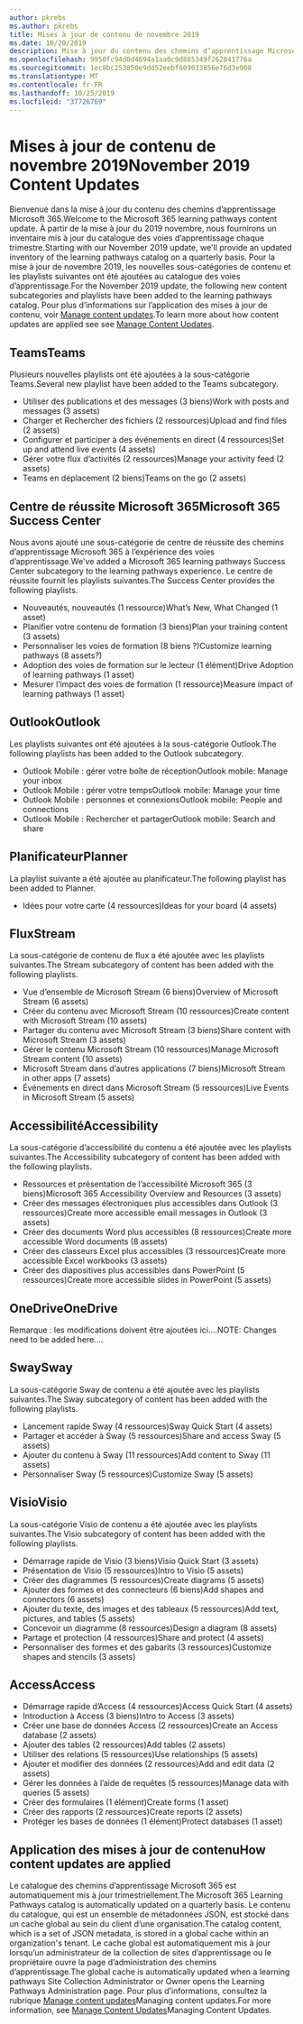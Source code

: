```yaml
---
author: pkrebs
ms.author: pkrebs
title: Mises à jour de contenu de novembre 2019
ms.date: 10/20/2019
description: Mise à jour du contenu des chemins d’apprentissage Microsoft 365
ms.openlocfilehash: 9950fc94d0d4694a1aa0c9d885349f262841776a
ms.sourcegitcommit: 1ec8bc253850e9dd52eebf609033856e76d3e908
ms.translationtype: MT
ms.contentlocale: fr-FR
ms.lasthandoff: 10/25/2019
ms.locfileid: "37726769"
---
```

# <a name="november-2019-content-updates"></a><span data-ttu-id="57886-103">Mises à jour de contenu de novembre 2019</span><span class="sxs-lookup"><span data-stu-id="57886-103">November 2019 Content Updates</span></span>
<span data-ttu-id="57886-104">Bienvenue dans la mise à jour du contenu des chemins d’apprentissage Microsoft 365.</span><span class="sxs-lookup"><span data-stu-id="57886-104">Welcome to the Microsoft 365 learning pathways content update.</span></span> <span data-ttu-id="57886-105">À partir de la mise à jour du 2019 novembre, nous fournirons un inventaire mis à jour du catalogue des voies d’apprentissage chaque trimestre.</span><span class="sxs-lookup"><span data-stu-id="57886-105">Starting with our November 2019 update, we'll provide an updated inventory of the learning pathways catalog on a quarterly basis.</span></span> <span data-ttu-id="57886-106">Pour la mise à jour de novembre 2019, les nouvelles sous-catégories de contenu et les playlists suivantes ont été ajoutées au catalogue des voies d’apprentissage.</span><span class="sxs-lookup"><span data-stu-id="57886-106">For the November 2019 update, the following new content subcategories and playlists have been added to the learning pathways catalog.</span></span> <span data-ttu-id="57886-107">Pour plus d’informations sur l’application des mises à jour de contenu, voir [Manage content updates](custom_contentupdatesmanage.md).</span><span class="sxs-lookup"><span data-stu-id="57886-107">To learn more about how content updates are applied see see [Manage Content Updates](custom_contentupdatesmanage.md).</span></span>  

## <a name="teams"></a><span data-ttu-id="57886-108">Teams</span><span class="sxs-lookup"><span data-stu-id="57886-108">Teams</span></span>
<span data-ttu-id="57886-109">Plusieurs nouvelles playlists ont été ajoutées à la sous-catégorie Teams.</span><span class="sxs-lookup"><span data-stu-id="57886-109">Several new playlist have been added to the Teams subcategory.</span></span>
- <span data-ttu-id="57886-110">Utiliser des publications et des messages (3 biens)</span><span class="sxs-lookup"><span data-stu-id="57886-110">Work with posts and messages (3 assets)</span></span>
- <span data-ttu-id="57886-111">Charger et Rechercher des fichiers (2 ressources)</span><span class="sxs-lookup"><span data-stu-id="57886-111">Upload and find files (2 assets)</span></span>
- <span data-ttu-id="57886-112">Configurer et participer à des événements en direct (4 ressources)</span><span class="sxs-lookup"><span data-stu-id="57886-112">Set up and attend live events (4 assets)</span></span>
- <span data-ttu-id="57886-113">Gérer votre flux d’activités (2 ressources)</span><span class="sxs-lookup"><span data-stu-id="57886-113">Manage your activity feed (2 assets)</span></span>
- <span data-ttu-id="57886-114">Teams en déplacement (2 biens)</span><span class="sxs-lookup"><span data-stu-id="57886-114">Teams on the go (2 assets)</span></span>

## <a name="microsoft-365-success-center"></a><span data-ttu-id="57886-115">Centre de réussite Microsoft 365</span><span class="sxs-lookup"><span data-stu-id="57886-115">Microsoft 365 Success Center</span></span>
<span data-ttu-id="57886-116">Nous avons ajouté une sous-catégorie de centre de réussite des chemins d’apprentissage Microsoft 365 à l’expérience des voies d’apprentissage.</span><span class="sxs-lookup"><span data-stu-id="57886-116">We've added a Microsoft 365 learning pathways Success Center subcategory to the learning pathways experience.</span></span> <span data-ttu-id="57886-117">Le centre de réussite fournit les playlists suivantes.</span><span class="sxs-lookup"><span data-stu-id="57886-117">The Success Center provides the following playlists.</span></span>
- <span data-ttu-id="57886-118">Nouveautés, nouveautés (1 ressource)</span><span class="sxs-lookup"><span data-stu-id="57886-118">What’s New, What Changed (1 asset)</span></span>
- <span data-ttu-id="57886-119">Planifier votre contenu de formation (3 biens)</span><span class="sxs-lookup"><span data-stu-id="57886-119">Plan your training content (3 assets)</span></span>
- <span data-ttu-id="57886-120">Personnaliser les voies de formation (8 biens ?)</span><span class="sxs-lookup"><span data-stu-id="57886-120">Customize learning pathways (8 assets?)</span></span>
- <span data-ttu-id="57886-121">Adoption des voies de formation sur le lecteur (1 élément)</span><span class="sxs-lookup"><span data-stu-id="57886-121">Drive Adoption of learning pathways (1 asset)</span></span>
- <span data-ttu-id="57886-122">Mesurer l’impact des voies de formation (1 ressource)</span><span class="sxs-lookup"><span data-stu-id="57886-122">Measure impact of learning pathways (1 asset)</span></span>

## <a name="outlook"></a><span data-ttu-id="57886-123">Outlook</span><span class="sxs-lookup"><span data-stu-id="57886-123">Outlook</span></span>
<span data-ttu-id="57886-124">Les playlists suivantes ont été ajoutées à la sous-catégorie Outlook.</span><span class="sxs-lookup"><span data-stu-id="57886-124">The following playlists has been added to the Outlook subcategory.</span></span> 
- <span data-ttu-id="57886-125">Outlook Mobile : gérer votre boîte de réception</span><span class="sxs-lookup"><span data-stu-id="57886-125">Outlook mobile: Manage your inbox</span></span>
- <span data-ttu-id="57886-126">Outlook Mobile : gérer votre temps</span><span class="sxs-lookup"><span data-stu-id="57886-126">Outlook mobile: Manage your time</span></span>
- <span data-ttu-id="57886-127">Outlook Mobile : personnes et connexions</span><span class="sxs-lookup"><span data-stu-id="57886-127">Outlook mobile: People and connections</span></span>
- <span data-ttu-id="57886-128">Outlook Mobile : Rechercher et partager</span><span class="sxs-lookup"><span data-stu-id="57886-128">Outlook mobile: Search and share</span></span>

## <a name="planner"></a><span data-ttu-id="57886-129">Planificateur</span><span class="sxs-lookup"><span data-stu-id="57886-129">Planner</span></span>
<span data-ttu-id="57886-130">La playlist suivante a été ajoutée au planificateur.</span><span class="sxs-lookup"><span data-stu-id="57886-130">The following playlist has been added to Planner.</span></span> 
- <span data-ttu-id="57886-131">Idées pour votre carte (4 ressources)</span><span class="sxs-lookup"><span data-stu-id="57886-131">Ideas for your board (4 assets)</span></span>

## <a name="stream"></a><span data-ttu-id="57886-132">Flux</span><span class="sxs-lookup"><span data-stu-id="57886-132">Stream</span></span>
<span data-ttu-id="57886-133">La sous-catégorie de contenu de flux a été ajoutée avec les playlists suivantes.</span><span class="sxs-lookup"><span data-stu-id="57886-133">The Stream subcategory of content has been added with the following playlists.</span></span> 
- <span data-ttu-id="57886-134">Vue d’ensemble de Microsoft Stream (6 biens)</span><span class="sxs-lookup"><span data-stu-id="57886-134">Overview of Microsoft Stream (6 assets)</span></span>
- <span data-ttu-id="57886-135">Créer du contenu avec Microsoft Stream (10 ressources)</span><span class="sxs-lookup"><span data-stu-id="57886-135">Create content with Microsoft Stream (10 assets)</span></span>
- <span data-ttu-id="57886-136">Partager du contenu avec Microsoft Stream (3 biens)</span><span class="sxs-lookup"><span data-stu-id="57886-136">Share content with Microsoft Stream (3 assets)</span></span>
- <span data-ttu-id="57886-137">Gérer le contenu Microsoft Stream (10 ressources)</span><span class="sxs-lookup"><span data-stu-id="57886-137">Manage Microsoft Stream content (10 assets)</span></span>
- <span data-ttu-id="57886-138">Microsoft Stream dans d’autres applications (7 biens)</span><span class="sxs-lookup"><span data-stu-id="57886-138">Microsoft Stream in other apps (7 assets)</span></span>
- <span data-ttu-id="57886-139">Événements en direct dans Microsoft Stream (5 ressources)</span><span class="sxs-lookup"><span data-stu-id="57886-139">Live Events in Microsoft Stream (5 assets)</span></span>

## <a name="accessibility"></a><span data-ttu-id="57886-140">Accessibilité</span><span class="sxs-lookup"><span data-stu-id="57886-140">Accessibility</span></span>
<span data-ttu-id="57886-141">La sous-catégorie d’accessibilité du contenu a été ajoutée avec les playlists suivantes.</span><span class="sxs-lookup"><span data-stu-id="57886-141">The Accessibility subcategory of content has been added with the following playlists.</span></span> 
- <span data-ttu-id="57886-142">Ressources et présentation de l’accessibilité Microsoft 365 (3 biens)</span><span class="sxs-lookup"><span data-stu-id="57886-142">Microsoft 365 Accessibility Overview and Resources (3 assets)</span></span>
- <span data-ttu-id="57886-143">Créer des messages électroniques plus accessibles dans Outlook (3 ressources)</span><span class="sxs-lookup"><span data-stu-id="57886-143">Create more accessible email messages in Outlook (3 assets)</span></span>
- <span data-ttu-id="57886-144">Créer des documents Word plus accessibles (8 ressources)</span><span class="sxs-lookup"><span data-stu-id="57886-144">Create more accessible Word documents (8 assets)</span></span>
- <span data-ttu-id="57886-145">Créer des classeurs Excel plus accessibles (3 ressources)</span><span class="sxs-lookup"><span data-stu-id="57886-145">Create more accessible Excel workbooks (3 assets)</span></span>
- <span data-ttu-id="57886-146">Créer des diapositives plus accessibles dans PowerPoint (5 ressources)</span><span class="sxs-lookup"><span data-stu-id="57886-146">Create more accessible slides in PowerPoint (5 assets)</span></span>

## <a name="onedrive"></a><span data-ttu-id="57886-147">OneDrive</span><span class="sxs-lookup"><span data-stu-id="57886-147">OneDrive</span></span>
<span data-ttu-id="57886-148">Remarque : les modifications doivent être ajoutées ici....</span><span class="sxs-lookup"><span data-stu-id="57886-148">NOTE: Changes need to be added here....</span></span>

## <a name="sway"></a><span data-ttu-id="57886-149">Sway</span><span class="sxs-lookup"><span data-stu-id="57886-149">Sway</span></span>
<span data-ttu-id="57886-150">La sous-catégorie Sway de contenu a été ajoutée avec les playlists suivantes.</span><span class="sxs-lookup"><span data-stu-id="57886-150">The Sway subcategory of content has been added with the following playlists.</span></span> 
- <span data-ttu-id="57886-151">Lancement rapide Sway (4 ressources)</span><span class="sxs-lookup"><span data-stu-id="57886-151">Sway Quick Start (4 assets)</span></span>
- <span data-ttu-id="57886-152">Partager et accéder à Sway (5 ressources)</span><span class="sxs-lookup"><span data-stu-id="57886-152">Share and access Sway (5 assets)</span></span>
- <span data-ttu-id="57886-153">Ajouter du contenu à Sway (11 ressources)</span><span class="sxs-lookup"><span data-stu-id="57886-153">Add content to Sway (11 assets)</span></span>
- <span data-ttu-id="57886-154">Personnaliser Sway (5 ressources)</span><span class="sxs-lookup"><span data-stu-id="57886-154">Customize Sway (5 assets)</span></span>

## <a name="visio"></a><span data-ttu-id="57886-155">Visio</span><span class="sxs-lookup"><span data-stu-id="57886-155">Visio</span></span>
<span data-ttu-id="57886-156">La sous-catégorie Visio de contenu a été ajoutée avec les playlists suivantes.</span><span class="sxs-lookup"><span data-stu-id="57886-156">The Visio subcategory of content has been added with the following playlists.</span></span> 
- <span data-ttu-id="57886-157">Démarrage rapide de Visio (3 biens)</span><span class="sxs-lookup"><span data-stu-id="57886-157">Visio Quick Start (3 assets)</span></span>
- <span data-ttu-id="57886-158">Présentation de Visio (5 ressources)</span><span class="sxs-lookup"><span data-stu-id="57886-158">Intro to Visio (5 assets)</span></span>
- <span data-ttu-id="57886-159">Créer des diagrammes (5 ressources)</span><span class="sxs-lookup"><span data-stu-id="57886-159">Create diagrams (5 assets)</span></span>
- <span data-ttu-id="57886-160">Ajouter des formes et des connecteurs (6 biens)</span><span class="sxs-lookup"><span data-stu-id="57886-160">Add shapes and connectors (6 assets)</span></span>
- <span data-ttu-id="57886-161">Ajouter du texte, des images et des tableaux (5 ressources)</span><span class="sxs-lookup"><span data-stu-id="57886-161">Add text, pictures, and tables (5 assets)</span></span>
- <span data-ttu-id="57886-162">Concevoir un diagramme (8 ressources)</span><span class="sxs-lookup"><span data-stu-id="57886-162">Design a diagram (8 assets)</span></span>
- <span data-ttu-id="57886-163">Partage et protection (4 ressources)</span><span class="sxs-lookup"><span data-stu-id="57886-163">Share and protect (4 assets)</span></span>
- <span data-ttu-id="57886-164">Personnaliser des formes et des gabarits (3 ressources)</span><span class="sxs-lookup"><span data-stu-id="57886-164">Customize shapes and stencils (3 assets)</span></span>

## <a name="access"></a><span data-ttu-id="57886-165">Access</span><span class="sxs-lookup"><span data-stu-id="57886-165">Access</span></span>
- <span data-ttu-id="57886-166">Démarrage rapide d’Access (4 ressources)</span><span class="sxs-lookup"><span data-stu-id="57886-166">Access Quick Start (4 assets)</span></span>
- <span data-ttu-id="57886-167">Introduction à Access (3 biens)</span><span class="sxs-lookup"><span data-stu-id="57886-167">Intro to Access (3 assets)</span></span>
- <span data-ttu-id="57886-168">Créer une base de données Access (2 ressources)</span><span class="sxs-lookup"><span data-stu-id="57886-168">Create an Access database (2 assets)</span></span>
- <span data-ttu-id="57886-169">Ajouter des tables (2 ressources)</span><span class="sxs-lookup"><span data-stu-id="57886-169">Add tables (2 assets)</span></span>
- <span data-ttu-id="57886-170">Utiliser des relations (5 ressources)</span><span class="sxs-lookup"><span data-stu-id="57886-170">Use relationships (5 assets)</span></span>
- <span data-ttu-id="57886-171">Ajouter et modifier des données (2 ressources)</span><span class="sxs-lookup"><span data-stu-id="57886-171">Add and edit data (2 assets)</span></span>
- <span data-ttu-id="57886-172">Gérer les données à l’aide de requêtes (5 ressources)</span><span class="sxs-lookup"><span data-stu-id="57886-172">Manage data with queries (5 assets)</span></span>
- <span data-ttu-id="57886-173">Créer des formulaires (1 élément)</span><span class="sxs-lookup"><span data-stu-id="57886-173">Create forms (1 asset)</span></span>
- <span data-ttu-id="57886-174">Créer des rapports (2 ressources)</span><span class="sxs-lookup"><span data-stu-id="57886-174">Create reports (2 assets)</span></span>
- <span data-ttu-id="57886-175">Protéger les bases de données (1 élément)</span><span class="sxs-lookup"><span data-stu-id="57886-175">Protect databases (1 asset)</span></span>

## <a name="how-content-updates-are-applied"></a><span data-ttu-id="57886-176">Application des mises à jour de contenu</span><span class="sxs-lookup"><span data-stu-id="57886-176">How content updates are applied</span></span>
<span data-ttu-id="57886-177">Le catalogue des chemins d’apprentissage Microsoft 365 est automatiquement mis à jour trimestriellement.</span><span class="sxs-lookup"><span data-stu-id="57886-177">The Microsoft 365 Learning Pathways catalog is automatically updated on a quarterly basis.</span></span> <span data-ttu-id="57886-178">Le contenu du catalogue, qui est un ensemble de métadonnées JSON, est stocké dans un cache global au sein du client d’une organisation.</span><span class="sxs-lookup"><span data-stu-id="57886-178">The catalog content, which is a set of JSON metadata, is stored in a global cache within an organization's tenant.</span></span> <span data-ttu-id="57886-179">Le cache global est automatiquement mis à jour lorsqu’un administrateur de la collection de sites d’apprentissage ou le propriétaire ouvre la page d’administration des chemins d’apprentissage.</span><span class="sxs-lookup"><span data-stu-id="57886-179">The global cache is automatically updated when a learning pathways Site Collection Administrator or Owner opens the Learning Pathways Administration page.</span></span> <span data-ttu-id="57886-180">Pour plus d’informations, consultez la rubrique [Manage content updates](custom_contentupdatesmanage.md)Managing content updates.</span><span class="sxs-lookup"><span data-stu-id="57886-180">For more information, see [Manage Content Updates](custom_contentupdatesmanage.md)Managing Content Updates.</span></span> 